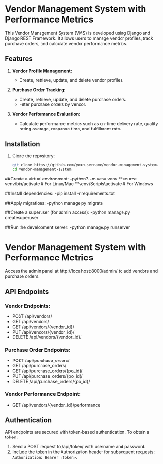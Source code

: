 # Vendor Management System with Performance Metrics

This Vendor Management System (VMS) is developed using Django and Django REST Framework. It allows users to manage vendor profiles, track purchase orders, and calculate vendor performance metrics.

## Features

1. **Vendor Profile Management:**
   - Create, retrieve, update, and delete vendor profiles.
   
2. **Purchase Order Tracking:**
   - Create, retrieve, update, and delete purchase orders.
   - Filter purchase orders by vendor.
   
3. **Vendor Performance Evaluation:**
   - Calculate performance metrics such as on-time delivery rate, quality rating average, response time, and fulfillment rate.

## Installation

1. Clone the repository:

   ```bash
   git clone https://github.com/yourusername/vendor-management-system.git
   cd vendor-management-system
   
##Create a virtual environment:
-python3 -m venv venv
**source venv/bin/activate  # For Linux/Mac
**venv\Scripts\activate      # For Windows

##Install dependencies:
-pip install -r requirements.txt

##Apply migrations:
-python manage.py migrate

##Create a superuser (for admin access):
-python manage.py createsuperuser

##Run the development server:
-python manage.py runserver


# Vendor Management System with Performance Metrics

Access the admin panel at http://localhost:8000/admin/ to add vendors and purchase orders.

## API Endpoints

### Vendor Endpoints:
- POST /api/vendors/
- GET /api/vendors/
- GET /api/vendors/{vendor_id}/
- PUT /api/vendors/{vendor_id}/
- DELETE /api/vendors/{vendor_id}/

### Purchase Order Endpoints:
- POST /api/purchase_orders/
- GET /api/purchase_orders/
- GET /api/purchase_orders/{po_id}/
- PUT /api/purchase_orders/{po_id}/
- DELETE /api/purchase_orders/{po_id}/

### Vendor Performance Endpoint:
- GET /api/vendors/{vendor_id}/performance

## Authentication

API endpoints are secured with token-based authentication. To obtain a token:

1. Send a POST request to /api/token/ with username and password.
2. Include the token in the Authorization header for subsequent requests: `Authorization: Bearer <token>`.





